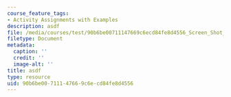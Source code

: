 ```yaml
---
course_feature_tags:
- Activity Assignments with Examples
description: asdf
file: /media/courses/test/90b6be00711147669c6ecd84fe8d4556_Screen_Shot_2021-08-24_at_10.01.33_AM.png
filetype: Document
metadata:
  caption: ''
  credit: ''
  image-alt: ''
title: asdf
type: resource
uid: 90b6be00-7111-4766-9c6e-cd84fe8d4556
---
```

